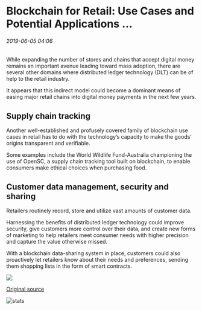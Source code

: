# Blockchain for Retail: Use Cases and Potential Applications ...

###### 2019-06-05 04:06

While expanding the number of stores and chains that accept digital money remains an important avenue leading toward mass adoption, there are several other domains where distributed ledger technology (DLT) can be of help to the retail industry.

It appears that this indirect model could become a dominant means of easing major retail chains into digital money payments in the next few years.

## Supply chain tracking

Another well-established and profusely covered family of blockchain use cases in retail has to do with the technology’s capacity to make the goods’ origins transparent and verifiable.

Some examples include the World Wildlife Fund-Australia championing the use of OpenSC, a supply chain tracking tool built on blockchain, to enable consumers make ethical choices when purchasing food.

## Customer data management, security and sharing

Retailers routinely record, store and utilize vast amounts of customer data.

Harnessing the benefits of distributed ledger technology could improve security, give customers more control over their data, and create new forms of marketing to help retailers meet consumer needs with higher precision and capture the value otherwise missed.

With a blockchain data-sharing system in place, customers could also proactively let retailers know about their needs and preferences, sending them shopping lists in the form of smart contracts.

![](https://s3.cointelegraph.com/storage/uploads/view/a90017493a844b3238677741f1f69a20.png)

[Original source](https://cointelegraph.com/news/blockchain-for-retail-use-cases-and-potential-applications)

![stats](https://c.statcounter.com/11760860/0/a89fa40b/1/ "stats")